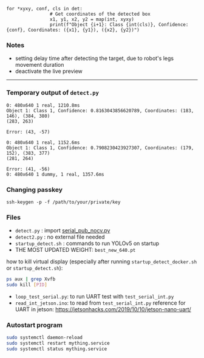 ```
for *xyxy, conf, cls in det:
                # Get coordinates of the detected box
                x1, y1, x2, y2 = map(int, xyxy)
                print(f"Object {i+1}: Class {int(cls)}, Confidence: {conf}, Coordinates: ({x1}, {y1}), ({x2}, {y2})")
```
### Notes
- setting delay time after detecting the target, due to robot's legs movement duration
- deactivate the live preview

---
### Temporary output of `detect.py`

```
0: 480x640 1 real, 1210.8ms
Object 1: Class 1, Confidence: 0.8163043856620789, Coordinates: (183, 146), (384, 380)
(283, 263)

Error: (43, -57)

0: 480x640 1 real, 1152.6ms
Object 1: Class 1, Confidence: 0.7908230423927307, Coordinates: (179, 152), (383, 377)
(281, 264)

Error: (41, -56)
0: 480x640 1 dummy, 1 real, 1357.6ms
```

### Changing passkey
`ssh-keygen -p -f /path/to/your/private/key`

### Files
- `detect.py` : import [serial_pub_nocv.py](https://github.com/trinadia/alfatih_detection/blob/main/serial_pub_nocv.py)
- `detect2.py` : no external file needed
- `startup_detect.sh` : commands to run YOLOv5 on startup
- THE MOST UPDATED WEIGHT: `best_new_640.pt`

how to kill virtual display (especially after running `startup_detect_docker.sh` or `startup_detect.sh`):<br>
```bash
ps aux | grep Xvfb
sudo kill [PID]
```
- `loop_test_serial.py`: to run UART test with `test_serial_int.py`
- `read_int_jetson.ino`: to read from `test_serial_int.py`
reference for UART in jetson: https://jetsonhacks.com/2019/10/10/jetson-nano-uart/
### Autostart program
```bash
sudo systemctl daemon-reload
sudo systemctl restart mything.service
sudo systemctl status mything.service
```
